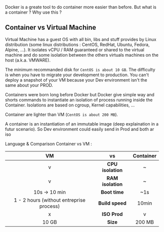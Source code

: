 Docker is a greate tool to do container more easier than before. But what is a container ? Why use this ?

## Container vs Virtual Machine

Virtual Machine has a guest OS with all bin, libs and stuff provides by Linux distribution (some linux distributions : CentOS, RedHat, Ubuntu, Fedora, Alpine, ...).
It isolates  vCPU / RAM guaranteed or shared to the virtual machine and do some isolation between the others virtuals machines on the host (a.k.a. VMWARE).

The minimum recommanded disk for `CentOS is about 10 GB`.
The difficulty is when you have to migrate your development to production. You can't deploy a snapshot of your VM because your Dev environment isn't the same about your PROD.

Containers were born long before Docker but Docker give simple way and shorts commands to instantiate an isolation of process running inside the Container.
Isolations are based on cgroup, Kernel capabilities, ...

Container are lighter than VM (`CentOS is about 200 MB`).

A container is an instantiation of an immutable image (deep explaination in a futur scenario). So Dev environment could easily send in Prod and both ar iso


Language & Comparison Container vs VM :

| VM | vs | Container |
|:---:|:---:|:---:|
| v | **CPU isolation** | ~ |
| v | **RAM isolation** | ~ |
| 10s -> 10 min | **Boot time** | ~1s |
| 1 - 2 hours (without entreprise process) | **Build speed** | 10min |
| x | **ISO Prod** | v |
| 10 GB | **Size** | 200 MB |
